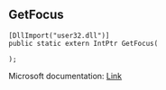 ## GetFocus

```
[DllImport("user32.dll")]
public static extern IntPtr GetFocus(
   
);
```

Microsoft documentation: [Link](https://docs.microsoft.com/en-us/windows/win32/api/winuser/nf-winuser-getfocus)
